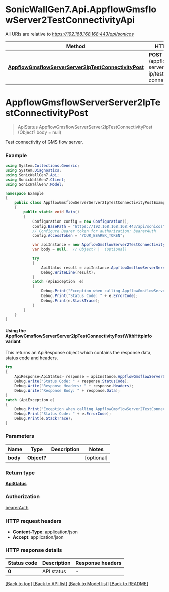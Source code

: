 # SonicWallGen7.Api.AppflowGmsflowServer2TestConnectivityApi

All URIs are relative to *https://192.168.168.168:443/api/sonicos*

| Method | HTTP request | Description |
|--------|--------------|-------------|
| [**AppflowGmsflowServerServer2IpTestConnectivityPost**](AppflowGmsflowServer2TestConnectivityApi.md#appflowgmsflowserverserver2iptestconnectivitypost) | **POST** /appflow/gmsflow-server/server-2-ip/test-connectivity |  |

<a id="appflowgmsflowserverserver2iptestconnectivitypost"></a>
# **AppflowGmsflowServerServer2IpTestConnectivityPost**
> ApiStatus AppflowGmsflowServerServer2IpTestConnectivityPost (Object? body = null)



Test connectivity of GMS flow server.

### Example
```csharp
using System.Collections.Generic;
using System.Diagnostics;
using SonicWallGen7.Api;
using SonicWallGen7.Client;
using SonicWallGen7.Model;

namespace Example
{
    public class AppflowGmsflowServerServer2IpTestConnectivityPostExample
    {
        public static void Main()
        {
            Configuration config = new Configuration();
            config.BasePath = "https://192.168.168.168:443/api/sonicos";
            // Configure Bearer token for authorization: bearerAuth
            config.AccessToken = "YOUR_BEARER_TOKEN";

            var apiInstance = new AppflowGmsflowServer2TestConnectivityApi(config);
            var body = null;  // Object? |  (optional) 

            try
            {
                ApiStatus result = apiInstance.AppflowGmsflowServerServer2IpTestConnectivityPost(body);
                Debug.WriteLine(result);
            }
            catch (ApiException  e)
            {
                Debug.Print("Exception when calling AppflowGmsflowServer2TestConnectivityApi.AppflowGmsflowServerServer2IpTestConnectivityPost: " + e.Message);
                Debug.Print("Status Code: " + e.ErrorCode);
                Debug.Print(e.StackTrace);
            }
        }
    }
}
```

#### Using the AppflowGmsflowServerServer2IpTestConnectivityPostWithHttpInfo variant
This returns an ApiResponse object which contains the response data, status code and headers.

```csharp
try
{
    ApiResponse<ApiStatus> response = apiInstance.AppflowGmsflowServerServer2IpTestConnectivityPostWithHttpInfo(body);
    Debug.Write("Status Code: " + response.StatusCode);
    Debug.Write("Response Headers: " + response.Headers);
    Debug.Write("Response Body: " + response.Data);
}
catch (ApiException e)
{
    Debug.Print("Exception when calling AppflowGmsflowServer2TestConnectivityApi.AppflowGmsflowServerServer2IpTestConnectivityPostWithHttpInfo: " + e.Message);
    Debug.Print("Status Code: " + e.ErrorCode);
    Debug.Print(e.StackTrace);
}
```

### Parameters

| Name | Type | Description | Notes |
|------|------|-------------|-------|
| **body** | **Object?** |  | [optional]  |

### Return type

[**ApiStatus**](ApiStatus.md)

### Authorization

[bearerAuth](../README.md#bearerAuth)

### HTTP request headers

 - **Content-Type**: application/json
 - **Accept**: application/json


### HTTP response details
| Status code | Description | Response headers |
|-------------|-------------|------------------|
| **0** | API status |  -  |

[[Back to top]](#) [[Back to API list]](../README.md#documentation-for-api-endpoints) [[Back to Model list]](../README.md#documentation-for-models) [[Back to README]](../README.md)

